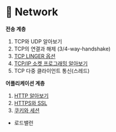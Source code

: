 # 🚀 Network

**전송 계층**

1. TCP와 UDP 알아보기
2. TCP의 연결과 해제 (3/4-way-handshake)
3. [TCP LINGER 옵션](linger.md)
4. [TCP/IP 소켓 프로그래밍 알아보기](socket\_programming.md)
5. TCP 다중 클라이언트 통신(스레드)

**어플리케이션 계층**

1. [HTTP 알아보기](http.md)
2. [HTTPS와 SSL](ssl.md)
3. [쿠키와 세션](cookie\_session.md)

* 로드밸런
